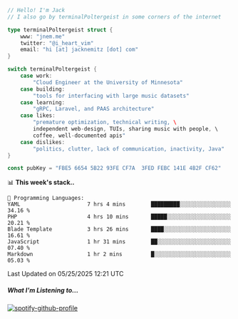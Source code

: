 ```go
// Hello! I'm Jack
// I also go by terminalPoltergeist in some corners of the internet

type terminalPoltergeist struct {
    www: "jnem.me"
    twitter: "@i_heart_vim"
    email: "hi [at] jacknemitz [dot] com"
}

switch terminalPoltergeist {
    case work:
        "Cloud Engineer at the University of Minnesota"
    case building:
        "tools for interfacing with large music datasets"
    case learning:
        "gRPC, Laravel, and PAAS architecture"
    case likes:
        "premature optimization, technical writing, \
        independent web-design, TUIs, sharing music with people, \
        coffee, well-documented apis"
    case dislikes:
        "politics, clutter, lack of communication, inactivity, Java"
}

const pubKey = "FBE5 6654 5B22 93FE CF7A  3FED FEBC 141E 4B2F CF62"
```

<!--START_SECTION:waka-->
📊 **This week's stack..** 

```text
💬 Programming Languages: 
YAML                     7 hrs 4 mins        █████████░░░░░░░░░░░░░░░░   34.16 % 
PHP                      4 hrs 10 mins       █████░░░░░░░░░░░░░░░░░░░░   20.21 % 
Blade Template           3 hrs 26 mins       ████░░░░░░░░░░░░░░░░░░░░░   16.61 % 
JavaScript               1 hr 31 mins        ██░░░░░░░░░░░░░░░░░░░░░░░   07.40 % 
Markdown                 1 hr 2 mins         █░░░░░░░░░░░░░░░░░░░░░░░░   05.03 % 
```


 Last Updated on 05/25/2025 12:21 UTC
<!--END_SECTION:waka-->

##### What I'm Listening to...

[![spotify-github-profile](https://jnem.me/listening-item?maxAge=2592000)](https://jnem.me/listening)
